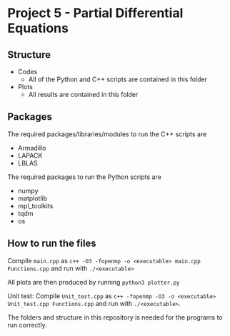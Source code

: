 # Project 5 - Partial Differential Equations

## Structure
- Codes
  - All of the Python and C++ scripts are contained in this folder
- Plots
  - All results are contained in this folder

## Packages
The required packages/libraries/modules to run the C++ scripts are
- Armadillo
- LAPACK
- LBLAS

The required packages to run the Python scripts are
- numpy
- matplotlib
- mpl_toolkits
- tqdm
- os

## How to run the files
Compile `main.cpp` as `c++ -O3 -fopenmp -o <executable> main.cpp Functions.cpp` and run with `./<executable>`

All plots are then produced by running `python3 plotter.py`

Unit test: Compile `Unit_test.cpp` as `c++ -fopenmp -O3 -o <executable> Unit_test.cpp Functions.cpp` and run with `./<executable>`.

The folders and structure in this repository is needed for the programs to run correctly.
